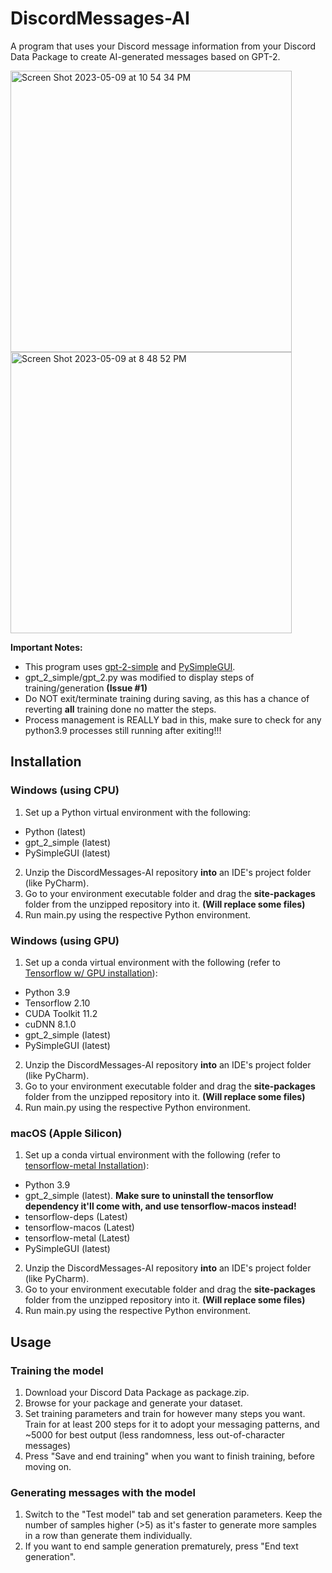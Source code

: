 # DiscordMessages-AI
A program that uses your Discord message information from your Discord Data Package to create AI-generated messages based on GPT-2. 

<img width="450" alt="Screen Shot 2023-05-09 at 10 54 34 PM" src="https://github.com/rian-kh/DiscordMessages-AI/assets/128095876/bfe08e71-a6e1-43b5-bf4c-d7f35a5a366e">

<img width="450" alt="Screen Shot 2023-05-09 at 8 48 52 PM" src="https://github.com/rian-kh/DiscordMessages-AI/assets/128095876/6a149f94-7cc5-4fbd-a338-511df8de0ea2">

**Important Notes:**
- This program uses [gpt-2-simple](https://github.com/minimaxir/gpt-2-simple/) and [PySimpleGUI](https://github.com/PySimpleGUI/PySimpleGUI).
- gpt_2_simple/gpt_2.py was modified to display steps of training/generation **(Issue #1)**
- Do NOT exit/terminate training during saving, as this has a chance of reverting **all** training done no matter the steps.
-   Process management is REALLY bad in this, make sure to check for any python3.9 processes still running after exiting!!!

## Installation

### Windows (using CPU)
1. Set up a Python virtual environment with the following:
 - Python (latest)
 - gpt_2_simple (latest)
 - PySimpleGUI (latest)
2. Unzip the DiscordMessages-AI repository **into** an IDE's project folder (like PyCharm).
3. Go to your environment executable folder and drag the **site-packages** folder from the unzipped repository into it. **(Will replace some files)**
4. Run main<area>.py using the respective Python environment.

### Windows (using GPU)
1. Set up a conda virtual environment with the following (refer to [Tensorflow w/ GPU installation](https://www.tensorflow.org/install/pip#windows-native)):
 - Python 3.9
 - Tensorflow 2.10 
 - CUDA Toolkit 11.2
 - cuDNN 8.1.0
 - gpt_2_simple (latest)
 - PySimpleGUI (latest)
2. Unzip the DiscordMessages-AI repository **into** an IDE's project folder (like PyCharm).
3. Go to your environment executable folder and drag the **site-packages** folder from the unzipped repository into it. **(Will replace some files)**
4. Run main<area>.py using the respective Python environment.

### macOS (Apple Silicon)
1. Set up a conda virtual environment with the following (refer to [tensorflow-metal Installation](https://developer.apple.com/metal/tensorflow-plugin/)):
 - Python 3.9
 -  gpt_2_simple (latest). **Make sure to uninstall the tensorflow dependency it'll come with, and use tensorflow-macos instead!**
 - tensorflow-deps (Latest)
 - tensorflow-macos (Latest)
 - tensorflow-metal (Latest)
 - PySimpleGUI (latest)
2. Unzip the DiscordMessages-AI repository **into** an IDE's project folder (like PyCharm).
3. Go to your environment executable folder and drag the **site-packages** folder from the unzipped repository into it. **(Will replace some files)**
4. Run main<area>.py using the respective Python environment.

## Usage

### Training the model
1. Download your Discord Data Package as package.zip.
2. Browse for your package and generate your dataset.
3. Set training parameters and train for however many steps you want. Train for at least 200 steps for it to adopt your messaging patterns, and ~5000 for best output (less randomness, less out-of-character messages)
4. Press "Save and end training" when you want to finish training, before moving on.

### Generating messages with the model
1. Switch to the "Test model" tab and set generation parameters.  Keep the number of samples higher (>5) as it's faster to generate more samples in a row than generate them individually.
2. If you want to end sample generation prematurely, press "End text generation".


